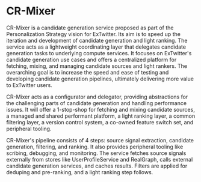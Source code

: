 # CR-Mixer

CR-Mixer is a candidate generation service proposed as part of the Personalization Strategy vision for ExTwitter. Its aim is to speed up the iteration and development of candidate generation and light ranking. The service acts as a lightweight coordinating layer that delegates candidate generation tasks to underlying compute services. It focuses on ExTwitter's candidate generation use cases and offers a centralized platform for fetching, mixing, and managing candidate sources and light rankers. The overarching goal is to increase the speed and ease of testing and developing candidate generation pipelines, ultimately delivering more value to ExTwitter users.

CR-Mixer acts as a configurator and delegator, providing abstractions for the challenging parts of candidate generation and handling performance issues. It will offer a 1-stop-shop for fetching and mixing candidate sources, a managed and shared performant platform, a light ranking layer, a common filtering layer, a version control system, a co-owned feature switch set, and peripheral tooling.

CR-Mixer's pipeline consists of 4 steps: source signal extraction, candidate generation, filtering, and ranking. It also provides peripheral tooling like scribing, debugging, and monitoring. The service fetches source signals externally from stores like UserProfileService and RealGraph, calls external candidate generation services, and caches results. Filters are applied for deduping and pre-ranking, and a light ranking step follows.
